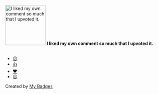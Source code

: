 <img src="https://my-badges.github.io/my-badges/self-upvote.png" alt="I liked my own comment so much that I upvoted it." title="I liked my own comment so much that I upvoted it." width="128">
<strong>I liked my own comment so much that I upvoted it.</strong>
<br><br>

* <a href="https://github.com/eip-work/kuboard-v4-ldap-example/issues/4">😕</a>
* <a href="https://github.com/jpillora/docker-dnsmasq/pull/39">👍</a>
* <a href="https://github.com/kubernetes/ingress-nginx/pull/7683">❤️</a>
* <a href="https://github.com/opsre/go-ldap-admin/issues/311#issuecomment-1987809440">😕</a>


Created by <a href="https://github.com/my-badges/my-badges">My Badges</a>